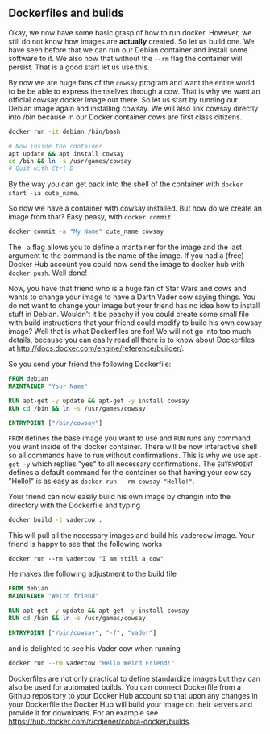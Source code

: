 ## Dockerfiles and builds

Okay, we now have some basic grasp of how to run docker. However, we still do not
know how images are **actually** created. So let us build one. We have seen before
that we can run our Debian container and install some software to it. We also
now that without the `--rm` flag the container will persist. That is a good
start let us use this.

By now we are huge fans of the `cowsay` program and want the entire world to be
be able to express themselves through a cow. That is why we want an official
cowsay docker image out there. So let us start by running our Debian image
again and installing cowsay. We will also link cowsay directly into /bin because
in our Docker container cows are first class citizens.

```bash
docker run -it debian /bin/bash

# Now inside the container
apt update && apt install cowsay
cd /bin && ln -s /usr/games/cowsay
# Quit with Ctrl-D
```

By the way you can get back into the shell of the container with
`docker start -ia cute_name`.

So now we have a container with cowsay installed. But how do we create an image
from that? Easy peasy, with `docker commit`.

```bash
docker commit -a "My Name" cute_name cowsay
```

The `-a` flag allows you to define a mantainer for the image and the last argument
to the command is the name of the image. If you had a (free) Docker Hub account you
could now send the image to docker hub with `docker push`. Well done!

Now, you have that friend who is a huge fan of Star Wars and cows and wants to
change your image to have a Darth Vader cow saying things. You do not want to change
your image but your friend has no idea how to install stuff in Debian. Wouldn't
it be peachy if you could create some small file with build instructions that
your friend could modify to build his own cowsay image? Well that is what
Dockerfiles are for! We will not go into too much details, because you can easily
read all there is to know about Dockerfiles at http://docs.docker.com/engine/reference/builder/.

So you send your friend the following Dockerfile:

```Dockerfile
FROM debian
MAINTAINER "Your Name"

RUN apt-get -y update && apt-get -y install cowsay
RUN cd /bin && ln -s /usr/games/cowsay

ENTRYPOINT ["/bin/cowsay"]
```

`FROM` defines the base image you want to use and `RUN` runs any command you want
inside of the docker container. There will be now interactive shell so all commands
have to run without confirmations. This is why we use `apt-get -y` which replies
"yes" to all necessary confirmations. The `ENTRYPOINT` defines a default command for the
container so that having your cow say "Hello!" is as easy as `docker run --rm cowsay "Hello!"`.

Your friend can now easily build his own image by changin into the directory
with the Dockerfile and typing

```bash
docker build -t vadercow .
```

This will pull all the necessary images and build his vadercow image. Your friend
is happy to see that the following works

```
docker run --rm vadercow "I am still a cow"
```

He makes the following adjustment to the build file

```Dockerfile
FROM debian
MAINTAINER "Weird friend"

RUN apt-get -y update && apt-get -y install cowsay
RUN cd /bin && ln -s /usr/games/cowsay

ENTRYPOINT ["/bin/cowsay", "-f", "vader"]
```
and is delighted to see his Vader cow when running

```bash
docker run --rm vadercow "Hello Weird Friend!"
```

Dockerfiles are not only practical to define standardize images but they can also
be used for automated builds. You can connect Dockerfile from a Github repository
to your Docker Hub account so that upon any changes in your Dockerfile the
Docker Hub will build your image on their servers and provide it for downloads.
For an example see https://hub.docker.com/r/cdiener/cobra-docker/builds.

